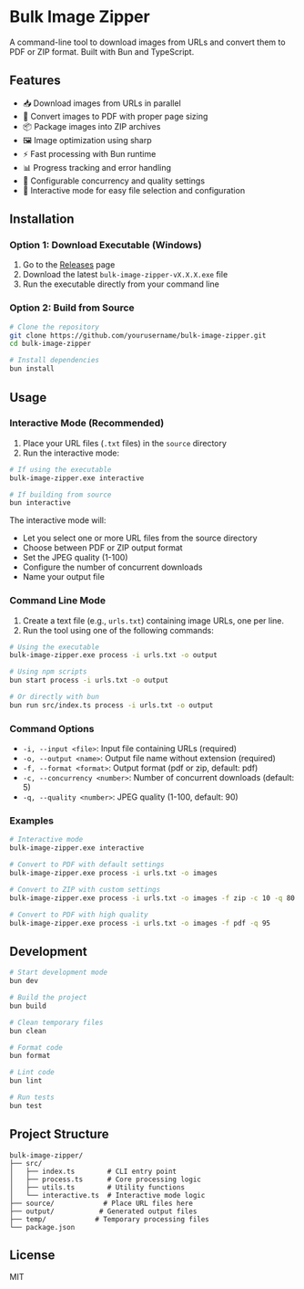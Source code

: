 # Bulk Image Zipper

A command-line tool to download images from URLs and convert them to PDF or ZIP format. Built with Bun and TypeScript.

## Features

- 📥 Download images from URLs in parallel
- 📄 Convert images to PDF with proper page sizing
- 📦 Package images into ZIP archives
- 🖼️ Image optimization using sharp
- ⚡ Fast processing with Bun runtime
- 📊 Progress tracking and error handling
- 🔄 Configurable concurrency and quality settings
- 🎯 Interactive mode for easy file selection and configuration

## Installation

### Option 1: Download Executable (Windows)

1. Go to the [Releases](https://github.com/yourusername/bulk-image-zipper/releases) page
2. Download the latest `bulk-image-zipper-vX.X.X.exe` file
3. Run the executable directly from your command line

### Option 2: Build from Source

```bash
# Clone the repository
git clone https://github.com/yourusername/bulk-image-zipper.git
cd bulk-image-zipper

# Install dependencies
bun install
```

## Usage

### Interactive Mode (Recommended)

1. Place your URL files (`.txt` files) in the `source` directory
2. Run the interactive mode:

```bash
# If using the executable
bulk-image-zipper.exe interactive

# If building from source
bun interactive
```

The interactive mode will:
- Let you select one or more URL files from the source directory
- Choose between PDF or ZIP output format
- Set the JPEG quality (1-100)
- Configure the number of concurrent downloads
- Name your output file

### Command Line Mode

1. Create a text file (e.g., `urls.txt`) containing image URLs, one per line.
2. Run the tool using one of the following commands:

```bash
# Using the executable
bulk-image-zipper.exe process -i urls.txt -o output

# Using npm scripts
bun start process -i urls.txt -o output

# Or directly with bun
bun run src/index.ts process -i urls.txt -o output
```

### Command Options

- `-i, --input <file>`: Input file containing URLs (required)
- `-o, --output <name>`: Output file name without extension (required)
- `-f, --format <format>`: Output format (pdf or zip, default: pdf)
- `-c, --concurrency <number>`: Number of concurrent downloads (default: 5)
- `-q, --quality <number>`: JPEG quality (1-100, default: 90)

### Examples

```bash
# Interactive mode
bulk-image-zipper.exe interactive

# Convert to PDF with default settings
bulk-image-zipper.exe process -i urls.txt -o images

# Convert to ZIP with custom settings
bulk-image-zipper.exe process -i urls.txt -o images -f zip -c 10 -q 80

# Convert to PDF with high quality
bulk-image-zipper.exe process -i urls.txt -o images -f pdf -q 95
```

## Development

```bash
# Start development mode
bun dev

# Build the project
bun build

# Clean temporary files
bun clean

# Format code
bun format

# Lint code
bun lint

# Run tests
bun test
```

## Project Structure

```
bulk-image-zipper/
├── src/
│   ├── index.ts        # CLI entry point
│   ├── process.ts      # Core processing logic
│   ├── utils.ts        # Utility functions
│   └── interactive.ts  # Interactive mode logic
├── source/            # Place URL files here
├── output/           # Generated output files
├── temp/            # Temporary processing files
└── package.json
```

## License

MIT
